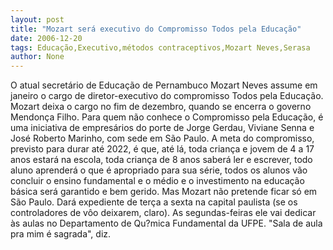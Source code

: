 ```yaml
---
layout: post
title: "Mozart será executivo do Compromisso Todos pela Educação"
date: 2006-12-20
tags: Educação,Executivo,métodos contraceptivos,Mozart Neves,Serasa
author: None
---
```


O atual secretário de Educação de Pernambuco Mozart Neves assume em janeiro o cargo de diretor-executivo do compromisso Todos pela Educação. Mozart deixa o cargo no fim de dezembro, quando se encerra o governo Mendonça Filho.
Para quem não conhece o Compromisso pela Educação, é uma iniciativa de empresários do porte de Jorge Gerdau, Viviane Senna e José Roberto Marinho, com sede em São Paulo. 
A meta do compromisso, previsto para durar até 2022, é que, até lá, toda criança e jovem de 4 a 17 anos estará na escola, toda criança de 8 anos saberá ler e escrever, todo aluno aprenderá o que é apropriado para sua série, todos os alunos vão concluir o ensino fundamental e o médio e o investimento na educação básica será garantido e bem gerido.
Mas Mozart não pretende ficar só em São Paulo. Dará expediente de terça a sexta na capital paulista (se os controladores de vôo deixarem, claro). As segundas-feiras ele vai dedicar às aulas no Departamento de Qu?mica Fundamental da UFPE. \"Sala de aula pra mim é sagrada\", diz. 